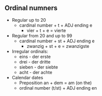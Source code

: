 ## Ordinal numners

- Regular up to 20
  - cardinal number + t + ADJ ending e
    - vier + t + e = vierte
- Regular from 20 and up to 99
  - cardinal number + st + ADJ ending e
    - zwanzig + st + e = zwanzigste
- Irregular ordinals:
  - eins - der erste
  - drei - der dritte
  - sieben - der siebte
  - acht - der achte
- Calendar dates
  - Preposition an + dem = am (on the)
  - ordinal number (t/st) + ADJ ending en
